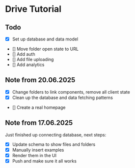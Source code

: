 # Drive Tutorial

## Todo

- [x] Set up database and data model
- [] Move folder open state to URL
- [] Add auth
- [] Add file uploading
- [] Add analytics

## Note from 20.06.2025

- [x] Change folders to link components, remove all client state
- [x] Clean up the database and data fetching patterns
- [] Create a real homepage

## Note from 17.06.2025

Just finished up connecting database, next steps:

- [x] Update schema to show files and folders
- [x] Manually insert examples
- [x] Render them in the UI
- [x] Push and make sure it all works
